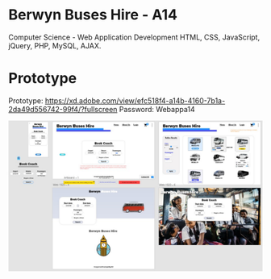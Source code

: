 # Berwyn Buses Hire - A14

Computer Science - Web Application Development 
HTML, CSS, JavaScript, jQuery, PHP, MySQL, AJAX.




# Prototype

Prototype: https://xd.adobe.com/view/efc518f4-a14b-4160-7b1a-2da49d556742-99f4/?fullscreen
Password: Webappa14

![](content/images/prototype.jpg)

